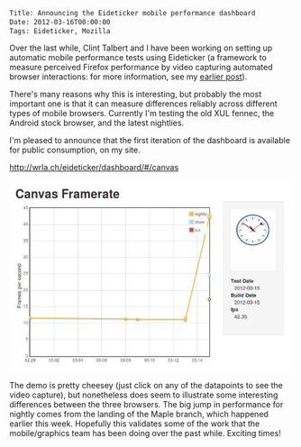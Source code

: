     Title: Announcing the Eideticker mobile performance dashboard
    Date: 2012-03-16T00:00:00
    Tags: Eideticker, Mozilla

Over the last while, Clint Talbert and I have been working on setting up automatic mobile performance tests using Eideticker (a framework to measure perceived Firefox performance by video capturing automated browser interactions: for more information, see my [earlier post][1]).

There's many reasons why this is interesting, but probably the most important one is that it can measure differences reliably across different types of mobile browsers. Currently I'm testing the old XUL fennec, the Android stock browser, and the latest nightlies.

I'm pleased to announce that the first iteration of the dashboard is available for public consumption, on my site.

<http://wrla.ch/eideticker/dashboard/#/canvas>

![Eideticker Results][2]

The demo is pretty cheesey (just click on any of the datapoints to see the video capture), but nonetheless does seem to illustrate some interesting differences between the three browsers. The big jump in performance for nightly comes from the landing of the Maple branch, which happened earlier this week. Hopefully this validates some of the work that the mobile/graphics team has been doing over the past while. Exciting times!

[1]: http://wrla.ch/blog/2011/11/measuring-what-the-user-sees/
[2]: /files/2012/03/eideticker-results.png
